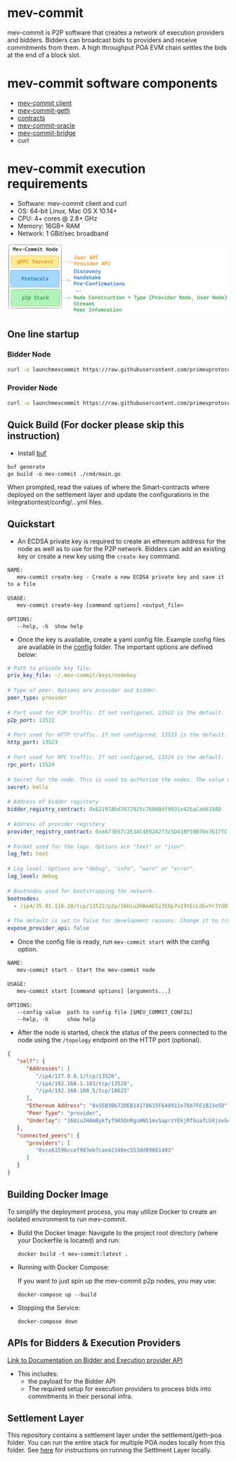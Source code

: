 # mev-commit
mev-commit is P2P software that creates a network of execution providers and bidders. Bidders can broadcast bids to providers and receive commitments from them. A high throughput POA EVM chain settles the bids at the end of a block slot.

# mev-commit software components
  - [mev-commit client](https://github.com/primevprotocol/mev-commit)
  - [mev-commit-geth](https://github.com/primevprotocol/mev-commit-geth)
  - [contracts](https://github.com/primevprotocol/contracts)
  - [mev-commit-oracle](https://github.com/primevprotocol/mev-commit-oracle)
  - [mev-commit-bridge](https://github.com/primevprotocol/mev-commit-geth/tree/master/geth-poa)
  - curl

# mev-commit execution requirements
- Software: mev-commit client and curl
- OS: 64-bit Linux, Mac OS X 10.14+
- CPU: 4+ cores @ 2.8+ GHz
- Memory: 16GB+ RAM
- Network: 1 GBit/sec broadband

![](node-architecture.png)

## One line startup
### Bidder Node
```bash
curl -o launchmevcommit https://raw.githubusercontent.com/primevprotocol/scripts/main/launchmevcommit && chmod +x launchmevcommit && ./launchmevcommit --node-type bidder
```

### Provider Node
```bash
curl -o launchmevcommit https://raw.githubusercontent.com/primevprotocol/scripts/main/launchmevcommit && chmod +x launchmevcommit && ./launchmevcommit --node-type provider
```

## Quick Build (For docker please skip this instruction)

* Install [buf](https://buf.build/docs/installation)
```
buf generate
go build -o mev-commit ./cmd/main.go
```

When prompted, read the values of where the Smart-contracts where deployed on the settlement layer and update the configurations in the integrationtest/config/...yml files.

## Quickstart
- An ECDSA private key is required to create an ethereum address for the node as well as to use for the P2P network. Bidders can add an existing key or create a new key using the `create-key` command.
```
NAME:
   mev-commit create-key - Create a new ECDSA private key and save it to a file

USAGE:
   mev-commit create-key [command options] <output_file>

OPTIONS:
   --help, -h  show help
```

- Once the key is available, create a yaml config file. Example config files are available in the [config](https://github.com/primevprotocol/mev-commit/tree/main/config) folder. The important options are defined below:
```yaml
# Path to private key file.
priv_key_file: ~/.mev-commit/keys/nodekey

# Type of peer. Options are provider and bidder.
peer_type: provider

# Port used for P2P traffic. If not configured, 13522 is the default.
p2p_port: 13522

# Port used for HTTP traffic. If not configured, 13523 is the default.
http_port: 13523

# Port used for RPC traffic. If not configured, 13524 is the default.
rpc_port: 13524

# Secret for the node. This is used to authorize the nodes. The value doesnt matter as long as it is sufficiently unique. It is signed using the private key.
secret: hello

# Address of bidder registery
bidder_registry_contract: 0x62197Abd7672925c7606Bdf9931e42baCa6619AD

# Address of provider registery
provider_registry_contract: 0xeA73E67c2E34C4E02A2f3c5D416F59B76e7617fC

# Format used for the logs. Options are "text" or "json".
log_fmt: text

# Log level. Options are "debug", "info", "warn" or "error".
log_level: debug

# Bootnodes used for bootstrapping the network.
bootnodes:
  - /ip4/35.91.118.20/tcp/13522/p2p/16Uiu2HAmAG5z3E8p7o19tEcLdGvYrJYdD1NabRDc6jmizDva5BL3

# The default is set to false for development reasons. Change it to true if you wish to accept bids on your provider instance
expose_provider_api: false
```

- Once the config file is ready, run `mev-commit start` with the config option.
```
NAME:
   mev-commit start - Start the mev-commit node

USAGE:
   mev-commit start [command options] [arguments...]

OPTIONS:
   --config value  path to config file [$MEV_COMMIT_CONFIG]
   --help, -h      show help
```

- After the node is started, check the status of the peers connected to the node using the `/topology` endpoint on the HTTP port (optional).
```json
{
   "self": {
      "Addresses": [
         "/ip4/127.0.0.1/tcp/13526",
         "/ip4/192.168.1.103/tcp/13526",
         "/ip4/192.168.100.5/tcp/18625"
      ],
      "Ethereum Address": "0x55B3B672DEB14178615F648911e76b7FE1B23e5D",
      "Peer Type": "provider",
      "Underlay": "16Uiu2HAmBykfyf9A5DnRguHNS1mvSaprzYEkjRf6uafLU4javG4L"
   },
   "connected_peers": {
      "providers": [
         "0xca61596ccef983eb7cae42340ec553dd89881403"
      ]
   }
}
```

## Building Docker Image

To simplify the deployment process, you may utilize Docker to create an isolated environment to run mev-commit.

- Build the Docker Image:
  Navigate to the project root directory (where your Dockerfile is located) and run:
  
  ```
  docker build -t mev-commit:latest .
  ```
- Running with Docker Compose:

   If you want to just spin up the mev-commit p2p nodes, you may use:
  ```
  docker-compose up --build
  ```

- Stopping the Service:

  ```
  docker-compose down
  ```

## APIs for Bidders & Execution Providers
[Link to Documentation on Bidder and Execution provider API](./pkg/rpc/README.md)
- This includes: 
   - the payload for the Bidder API
   - The required setup for execution providers to process bids into commitments in their personal infra.



## Settlement Layer

This repository contains a settlement layer under the settlement/geth-poa folder. You can run the entire stack for multiple POA nodes locally from this folder.
See [here](./settlement/geth-poa/README.md#local-run) for instructions on running the Settlment Layer locally.
